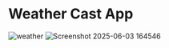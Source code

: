 # Weather Cast App
![weather](https://github.com/user-attachments/assets/a7a2ac6a-59d3-4295-b39d-20440621b384)
![Screenshot 2025-06-03 164546](https://github.com/user-attachments/assets/f51b8ca3-5ab4-427d-9a12-330e3caf09e2)

